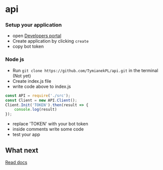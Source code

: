# api

### Setup your application 
* open [Developers portal](https://tymianek.mooo.com/api/user/apps)
* Create application by clicking `create`
* copy bot token
### Node js
* Run `git clone https://github.com/TymianekPL/api.git` in the terminal (Not yet) 
* Create index.js file
* write code above to index.js
```js
const API = require('./src');
const Client = new API.Client();
Client.Init('TOKEN').then(result => {
    console.log(result)
});
```
* replace 'TOKEN' with your bot token
* inside comments write some code
* test your app

## What next
[Read docs](https://tymianek.mooo.com/api/user/docs/)
